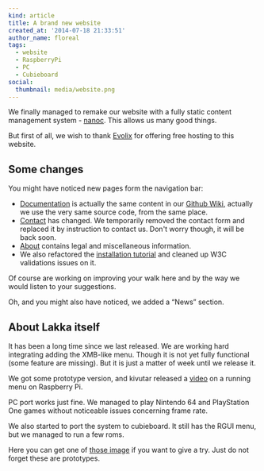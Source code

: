 ```yaml
---
kind: article
title: A brand new website
created_at: '2014-07-18 21:33:51'
author_name: floreal
tags:
  - website
  - RaspberryPi
  - PC
  - Cubieboard
social:
  thumbnail: media/website.png
---
```


We finally managed to remake our website with a fully static content management
system - [nanoc](https://nanoc.app). This allows us many good things.

But first of all, we wish to thank [Evolix](https://evolix.com) for offering
free hosting to this website.

## Some changes

You might have noticed new pages form the navigation bar:

* [Documentation](/doc/Home) is actually the same content in our
[Github Wiki](https://github.com/lakkatv/Lakka/wiki), actually we use the very
same source code, from the same place.
* [Contact](/contact) has changed. We temporarily removed the contact form and
replaced it by instruction to contact us. Don't worry though, it will be back
soon.
* [About](/about) contains legal and miscellaneous information.
* We also refactored the [installation tutorial](/get) and cleaned up W3C validations
issues on it.

Of course are working on improving your walk here and by the way we would
listen to your suggestions.

Oh, and you might also have noticed, we added a “News” section.

## About Lakka itself

It has been a long time since we last released. We are working hard integrating adding
the XMB-like menu. Though it is not yet fully functional (some feature are missing).
But it is just a matter of week until we release it.

We got some prototype version, and kivutar released a
[video](https://www.youtube.com/watch?v=bnJQa1J_v5s) on a running menu on Raspberry Pi.

PC port works just fine. We managed to play Nintendo 64 and PlayStation One games
without noticeable issues concerning frame rate.

We also started to port the system to cubieboard. It still has the RGUI menu, but we
managed to run a few roms.

Here you can get one of [those image](https://sources.lakka.tv/nightly/) if you want to
give a try. Just do not forget these are prototypes.
